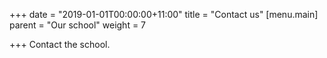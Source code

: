 +++
date = "2019-01-01T00:00:00+11:00"
title = "Contact us"
[menu.main]
parent = "Our school"
weight = 7

+++
Contact the school.